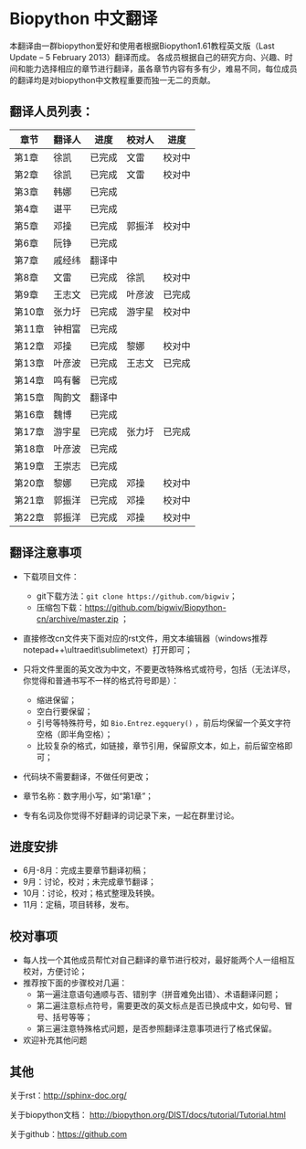 # Biopython 中文翻译

本翻译由一群biopython爱好和使用者根据Biopython1.61教程英文版（Last Update – 5 February 2013）翻译而成。
各成员根据自己的研究方向、兴趣、时间和能力选择相应的章节进行翻译，虽各章节内容有多有少，难易不同，每位成员
的翻译均是对biopython中文教程重要而独一无二的贡献。

## 翻译人员列表：

| 章节   | 翻译人  | 进度 | 校对人 | 进度 |
| ---- | ---- | ---- | ---- | ---- |
| 第1章  | 徐凯  | 已完成 |文雷 |校对中 |
| 第2章  | 徐凯  | 已完成 |文雷 | 校对中|
| 第3章  |   韩娜  |  已完成   | | |
| 第4章  |   谌平 |  已完成   | | |
| 第5章  | 邓操   |  已完成   | 郭振洋 | 校对中 |
| 第6章  | 阮铮   |   已完成 | | |
| 第7章  | 戚经纬 | 翻译中  | | |
| 第8章  | 文雷    | 已完成  |徐凯 | 校对中|
| 第9章  | 王志文  | 已完成  | 叶彦波 | 已完成 |
| 第10章 | 张力圩  |已完成  | 游宇星 | 校对中 |
| 第11章 | 钟相富  |已完成  | | |
| 第12章 | 邓操 | 已完成  | 黎娜 | 校对中 |
| 第13章 | 叶彦波  | 已完成 | 王志文 | 已完成 |
| 第14章 | 鸣有馨  | 已完成 | | |
| 第15章 | 陶韵文  |   翻译中 | | |
| 第16章 | 魏博   | 已完成  | | |
| 第17章 | 游宇星 | 已完成  | 张力圩 | 已完成 |
| 第18章 | 叶彦波 | 已完成  | | |
| 第19章 | 王崇志 | 已完成  | | |
| 第20章 | 黎娜 | 已完成 | 邓操 | 校对中 |
| 第21章 | 郭振洋 | 已完成  | 邓操 | 校对中 |
| 第22章 | 郭振洋 | 已完成  | 邓操 | 校对中 |


## 翻译注意事项

- 下载项目文件：
   - git下载方法：`git clone https://github.com/bigwiv`；
   - 压缩包下载：https://github.com/bigwiv/Biopython-cn/archive/master.zip ；
- 直接修改cn文件夹下面对应的rst文件，用文本编辑器（windows推荐notepad++\ultraedit\sublimetext）打开即可；
- 只将文件里面的英文改为中文，不要更改特殊格式或符号，包括（无法详尽，你觉得和普通书写不一样的格式符号即是）：
   - 缩进保留；
   - 空白行要保留；
   - 引号等特殊符号，如 ``Bio.Entrez.egquery()`` ，前后均保留一个英文字符空格（即半角空格）；
   - 比较复杂的格式，如链接，章节引用，保留原文本，如上，前后留空格即可；

- 代码块不需要翻译，不做任何更改；
- 章节名称：数字用小写，如“第1章”；
- 专有名词及你觉得不好翻译的词记录下来，一起在群里讨论。

## 进度安排

- 6月-8月：完成主要章节翻译初稿；
- 9月：讨论，校对；未完成章节翻译；
- 10月：讨论，校对；格式整理及转换。
- 11月：定稿，项目转移，发布。

## 校对事项

- 每人找一个其他成员帮忙对自己翻译的章节进行校对，最好能两个人一组相互校对，方便讨论；
- 推荐按下面的步骤校对几遍：
    - 第一遍注意语句通顺与否、错别字（拼音难免出错）、术语翻译问题；
    - 第二遍注意标点符号，需要更改的英文标点是否已换成中文，如句号、冒号、括号等等；
    - 第三遍注意特殊格式问题，是否参照翻译注意事项进行了格式保留。
- 欢迎补充其他问题

## 其他

关于rst：http://sphinx-doc.org/

关于biopython文档： http://biopython.org/DIST/docs/tutorial/Tutorial.html

关于github：https://github.com
